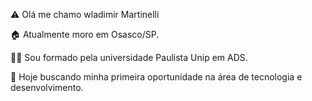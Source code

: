 
⚠️ Olá me chamo wladimir Martinelli

🏠 Atualmente  moro em Osasco/SP.

👨‍🎓 Sou formado pela universidade  Paulista Unip em ADS.

📌 Hoje buscando minha primeira oportunidade na área de tecnologia e desenvolvimento.
